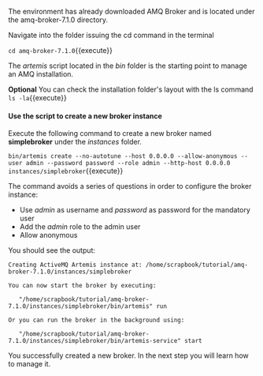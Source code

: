 The environment has already downloaded AMQ Broker and is located under the amq-broker-7.1.0 directory.

Navigate into the folder issuing the cd command in the terminal

`cd amq-broker-7.1.0`{{execute}}

The *artemis* script located in the *bin* folder is the starting point to manage an AMQ installation.

**Optional** You can check the installation folder's layout with the ls command `ls -la`{{execute}}

#### Use the script to create a new broker instance

Execute the following command to create a new broker named **simplebroker** under the *instances* folder.

`bin/artemis create --no-autotune --host 0.0.0.0 --allow-anonymous --user admin --password password --role admin --http-host 0.0.0.0 instances/simplebroker`{{execute}}

The command avoids a series of questions in order to configure the broker instance:
 * Use *admin* as username and *password* as password for the mandatory user
 * Add the *admin* role to the admin user
 * Allow anonymous

You should see the output:

```
Creating ActiveMQ Artemis instance at: /home/scrapbook/tutorial/amq-broker-7.1.0/instances/simplebroker    

You can now start the broker by executing:                                                                         

   "/home/scrapbook/tutorial/amq-broker-7.1.0/instances/simplebroker/bin/artemis" run                      

Or you can run the broker in the background using:                                                                 

   "/home/scrapbook/tutorial/amq-broker-7.1.0/instances/simplebroker/bin/artemis-service" start
```

You successfully created a new broker. In the next step you will learn how to manage it.

